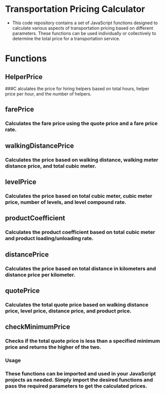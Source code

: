 # Transportation Pricing Calculator
- This code repository contains a set of JavaScript functions designed to calculate various aspects of transportation pricing based on different parameters. These functions can be used individually or collectively to determine the total price for a transportation service.

# Functions

## HelperPrice
###C alculates the price for hiring helpers based on total hours, helper price per hour, and the number of helpers.

## farePrice
### Calculates the fare price using the quote price and a fare price rate.

## walkingDistancePrice
### Calculates the price based on walking distance, walking meter distance price, and total cubic meter.

## levelPrice
### Calculates the price based on total cubic meter, cubic meter price, number of levels, and level compound rate.

## productCoefficient
### Calculates the product coefficient based on total cubic meter and product loading/unloading rate.

## distancePrice
### Calculates the price based on total distance in kilometers and distance price per kilometer.

## quotePrice
### Calculates the total quote price based on walking distance price, level price, distance price, and product price.

## checkMinimumPrice
### Checks if the total quote price is less than a specified minimum price and returns the higher of the two.

### Usage
### These functions can be imported and used in your JavaScript projects as needed. Simply import the desired functions and pass the required parameters to get the calculated prices.
